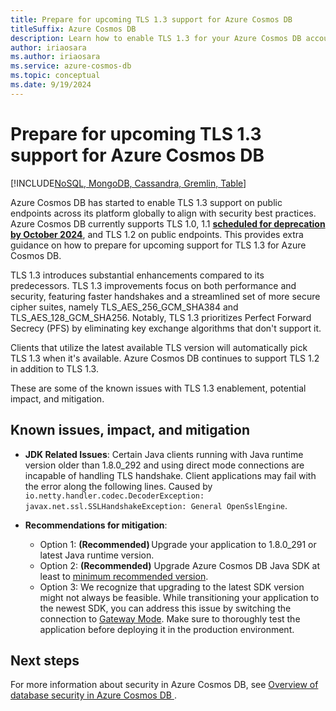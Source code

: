 ```yaml
---
title: Prepare for upcoming TLS 1.3 support for Azure Cosmos DB
titleSuffix: Azure Cosmos DB
description: Learn how to enable TLS 1.3 for your Azure Cosmos DB account to improve your security posture.
author: iriaosara
ms.author: iriaosara
ms.service: azure-cosmos-db
ms.topic: conceptual
ms.date: 9/19/2024
---
```


# Prepare for upcoming TLS 1.3 support for Azure Cosmos DB

[!INCLUDE[NoSQL, MongoDB, Cassandra, Gremlin, Table](includes/appliesto-nosql-mongodb-cassandra-gremlin-table.md)]

Azure Cosmos DB has started to enable TLS 1.3 support on public endpoints across its platform globally to align with security best practices. Azure Cosmos DB currently supports TLS 1.0, 1.1 [**scheduled for deprecation by October 2024**](https://azure.microsoft.com/updates/azure-support-tls-will-end-by-31-october-2024-2/), and TLS 1.2 on public endpoints. This provides extra guidance on how to prepare for upcoming support for TLS 1.3 for Azure Cosmos DB. 

TLS 1.3 introduces substantial enhancements compared to its predecessors. TLS 1.3 improvements focus on both performance and security, featuring faster handshakes and a streamlined set of more secure cipher suites, namely TLS_AES_256_GCM_SHA384 and TLS_AES_128_GCM_SHA256. Notably, TLS 1.3 prioritizes Perfect Forward Secrecy (PFS) by eliminating key exchange algorithms that don't support it.  

Clients that utilize the latest available TLS version will automatically pick TLS 1.3 when it's available. Azure Cosmos DB continues to support TLS 1.2 in addition to TLS 1.3.  

These are some of the known issues with TLS 1.3 enablement, potential impact, and mitigation.

## Known issues, impact, and mitigation

- **JDK Related Issues**: Certain Java clients running with Java runtime version older than 1.8.0_292 and using direct mode connections are incapable of handling TLS handshake. Client applications may fail with the error along the following lines. Caused by `io.netty.handler.codec.DecoderException: javax.net.ssl.SSLHandshakeException: General OpenSslEngine`.

-  **Recommendations for mitigation**:

    - Option 1: **(Recommended)** Upgrade your application to 1.8.0_291 or latest Java runtime version.
    - Option 2: **(Recommended)** Upgrade Azure Cosmos DB Java SDK at least to [minimum recommended version](../cosmos-db/nosql/sdk-java-v4.md).
    - Option 3: We recognize that upgrading to the latest SDK version might not always be feasible. While transitioning your application to the newest SDK, you can address this issue by switching the connection to [Gateway Mode](./nosql/tune-connection-configurations-net-sdk-v3.md#customizing-gateway-connection-mode). Make sure to thoroughly test the application before deploying it in the production environment.


## Next steps

For more information about security in Azure Cosmos DB, see [Overview of database security in Azure Cosmos DB
](./database-security.md).
